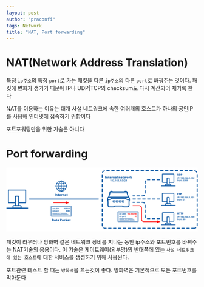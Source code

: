 ```yaml
---
layout: post
author: "praconfi"
tags: Network
title: "NAT, Port forwarding"
---
```


# NAT(Network Address Translation)

특정 `ip주소`의 특정 `port`로 가는 패킷을 다른 `ip주소`의 다른 `port`로 바꿔주는 것이다. 패킷에 변화가 생기기 때문에 IP나 UDP\|TCP의 checksum도 다시 계산되어 재기록 한다

NAT를 이용하는 이유는 대개 사설 네트워크에 속한 여러개의 호스트가 하나의 공인IP를 사용해 인터넷에 접속하기 위함이다

포트포워딩만을 위한 기술은 아니다

# Port forwarding
![port_forwarding](./../assets/imgs/2021-05-19/port_forwarding.png)

패킷이 라우터나 방화벽 같은 네트워크 장비를 지나는 동안 ip주소와 포트번호를 바꿔주는 NAT기술의 응용이다. 이 기술은 게이트웨이(외부망)의 반대쪽에 있는 `사설 네트워크에 있는 호스트`에 대한 서비스를 생성하기 위해 사용된다. 

포트관련 테스트 할 때는 `방화벽`을 끄는것이 좋다. 방화벽은 기본적으로 모든 포트번호를 막아둔다